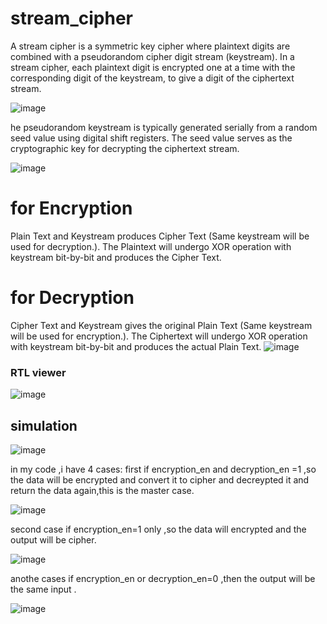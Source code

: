 # stream_cipher

A stream cipher is a symmetric key cipher where plaintext digits are combined with a pseudorandom cipher digit stream (keystream).
In a stream cipher, each plaintext digit is encrypted one at a time with the corresponding digit of the keystream, to give a digit of the ciphertext stream.

![image](https://github.com/AbdelrahmanKhaled826/stream_cipher/assets/66374409/c20cfa9d-2d17-43fb-9890-21f86b24aedd)

he pseudorandom keystream is typically generated serially from a random seed value using digital shift registers. 
The seed value serves as the cryptographic key for decrypting the ciphertext stream.

![image](https://github.com/AbdelrahmanKhaled826/stream_cipher/assets/66374409/d9695dd2-06fd-4268-b4e5-5d4a26f1673c)

# for Encryption
Plain Text and Keystream produces Cipher Text (Same keystream will be used for decryption.).
The Plaintext will undergo XOR operation with keystream bit-by-bit and produces the Cipher Text.
# for Decryption
Cipher Text and Keystream gives the original Plain Text (Same keystream will be used for encryption.).
The Ciphertext will undergo XOR operation with keystream bit-by-bit and produces the actual Plain Text.
![image](https://github.com/AbdelrahmanKhaled826/stream_cipher/assets/66374409/1ac1f20c-5c58-42b7-913f-3172cedb2214)

### RTL viewer

![image](https://github.com/AbdelrahmanKhaled826/stream_cipher/assets/66374409/2a62fd18-ebf6-4bee-86c0-a5a1ba6c01c1)


## simulation

![image](https://github.com/AbdelrahmanKhaled826/stream_cipher/assets/66374409/aa72f74c-5799-48c1-97cb-b2f2058966e3)

in my code ,i have 4 cases:
first if encryption_en  and decryption_en =1 ,so the data will be encrypted and convert it to cipher and decreypted it and return the data again,this is the master case.

![image](https://github.com/AbdelrahmanKhaled826/stream_cipher/assets/66374409/cde0b583-8ed6-4b8e-ae47-fc112324c4b7)


second case if encryption_en=1 only ,so the data will encrypted and the output will be cipher.

![image](https://github.com/AbdelrahmanKhaled826/stream_cipher/assets/66374409/f6a0948a-168f-4c87-b967-9b41fbb4412b)


anothe cases if encryption_en or  decryption_en=0 ,then the output will be the same input .

![image](https://github.com/AbdelrahmanKhaled826/stream_cipher/assets/66374409/bbc67668-659a-43b7-9991-563eed5f62e4)


